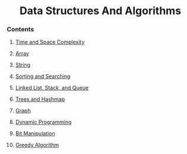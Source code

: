 <h1 align="center"> Data Structures And Algorithms </h1>

<h3>Contents</h3>

1. [Time and Space Complexity](https://github.com/AnmolVerma404/Data-Structures-and-Algorithms/tree/master/2%20Introduction%20to%20Algorithm%20and%20Data%20Structures%20Time%20Complexity)

1. [Array](https://github.com/AnmolVerma404/Data-Structures-and-Algorithms/tree/master/2_1%20Array)

1. [String](https://github.com/AnmolVerma404/Data-Structures-and-Algorithms/tree/master/2_2%20String)

1. [Sorting and Searching](https://github.com/AnmolVerma404/Data-Structures-and-Algorithms/tree/master/3%20Sorting%20and%20Searching)

1. [Linked List, Stack, and Queue](https://github.com/AnmolVerma404/Data-Structures-and-Algorithms/tree/master/4%20List%2C%20Stack%20and%20Queue%20ADT)

1. [Trees and Hashmap](https://github.com/AnmolVerma404/Data-Structures-and-Algorithms/tree/master/5%20TREES%20AND%20HASHING)

1. [Graph](https://github.com/AnmolVerma404/Data-Structures-and-Algorithms/tree/master/6%20Graph%20ADT)

1. [Dynamic Programming](https://github.com/AnmolVerma404/Data-Structures-and-Algorithms/tree/master/7%20Dynamic%20Programming)

1. [Bit Manipulation](https://github.com/AnmolVerma404/Data-Structures-and-Algorithms/tree/master/8%20Bit%20Manupulation)

1. [Greedy Algorithm](https://github.com/AnmolVerma404/Data-Structures-and-Algorithms/tree/master/9%20Greedy%20Algorithm)
